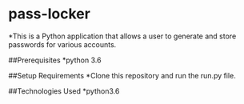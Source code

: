 # pass-locker
*This is a Python application that allows a user to generate and store passwords for various accounts.

##Prerequisites
*python 3.6

##Setup Requirements
*Clone this repository and run the run.py file.

##Technologies Used
*python3.6
